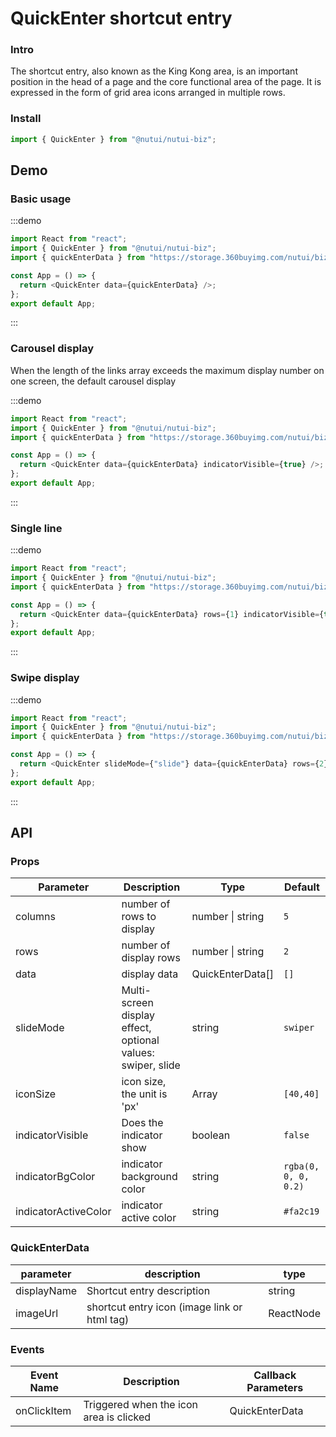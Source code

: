 # QuickEnter shortcut entry

### Intro

The shortcut entry, also known as the King Kong area, is an important position in the head of a page and the core functional area of the page. It is expressed in the form of grid area icons arranged in multiple rows.

### Install

```javascript
import { QuickEnter } from "@nutui/nutui-biz";
```

## Demo

### Basic usage

:::demo

```ts
import React from "react";
import { QuickEnter } from "@nutui/nutui-biz";
import { quickEnterData } from "https://storage.360buyimg.com/nutui/biz/static/quick-enter-data.js";

const App = () => {
  return <QuickEnter data={quickEnterData} />;
};
export default App;
```

:::

### Carousel display

When the length of the links array exceeds the maximum display number on one screen, the default carousel display

:::demo

```ts
import React from "react";
import { QuickEnter } from "@nutui/nutui-biz";
import { quickEnterData } from "https://storage.360buyimg.com/nutui/biz/static/quick-enter-data.js";

const App = () => {
  return <QuickEnter data={quickEnterData} indicatorVisible={true} />;
};
export default App;
```

:::

### Single line

:::demo

```ts
import React from "react";
import { QuickEnter } from "@nutui/nutui-biz";
import { quickEnterData } from "https://storage.360buyimg.com/nutui/biz/static/quick-enter-data.js";

const App = () => {
  return <QuickEnter data={quickEnterData} rows={1} indicatorVisible={true} />;
};
export default App;
```

:::

### Swipe display

:::demo

```ts
import React from "react";
import { QuickEnter } from "@nutui/nutui-biz";
import { quickEnterData } from "https://storage.360buyimg.com/nutui/biz/static/quick-enter-data.js";

const App = () => {
  return <QuickEnter slideMode={"slide"} data={quickEnterData} rows={2} />;
};
export default App;
```

:::

## API

### Props

| Parameter            | Description                                                 | Type             | Default              |
| -------------------- | ----------------------------------------------------------- | ---------------- | -------------------- |
| columns              | number of rows to display                                   | number \| string | `5`                  |
| rows                 | number of display rows                                      | number \| string | `2`                  |
| data                 | display data                                                | QuickEnterData[] | `[]`                 |
| slideMode            | Multi-screen display effect, optional values: swiper, slide | string           | `swiper`             |
| iconSize             | icon size, the unit is 'px'                                 | Array            | `[40,40]`            |
| indicatorVisible     | Does the indicator show                                     | boolean          | `false`              |
| indicatorBgColor     | indicator background color                                  | string           | `rgba(0, 0, 0, 0.2)` |
| indicatorActiveColor | indicator active color                                      | string           | `#fa2c19`            |

### QuickEnterData

| parameter   | description                                  | type      |
| ----------- | -------------------------------------------- | --------- |
| displayName | Shortcut entry description                   | string    |
| imageUrl    | shortcut entry icon (image link or html tag) | ReactNode |

### Events

| Event Name  | Description                             | Callback Parameters |
| ----------- | --------------------------------------- | ------------------- |
| onClickItem | Triggered when the icon area is clicked | QuickEnterData      |
